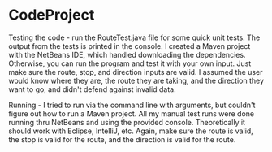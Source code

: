 # CodeProject

Testing the code - run the RouteTest.java file for some quick unit tests. The output from the tests is printed in the console.
I created a Maven project with the NetBeans IDE, which handled downloading the dependencies.
Otherwise, you can run the program and test it with your own input. Just make sure the route, stop, and direction inputs are valid. 
I assumed the user would know where they are, the route they are taking, and the direction they want to go, and didn't defend against invalid data.

Running - I tried to run via the command line with arguments, but couldn't figure out how to run a Maven project. All my manual test runs were done running
thru NetBeans and using the provided console. Theoretically it should work with Eclipse, IntelliJ, etc. Again, make sure the route is valid, the stop is valid for the route, and the 
direction is valid for the route.
